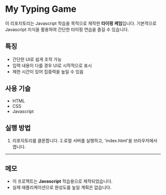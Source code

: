 # My Typing Game

이 리포지토리는 Javascript 학습을 목적으로 제작한 **타이핑 케임**입니다.
기본적으로 Javascript 지식을 활용하여 간단한 타이핑 연습을 즐길 수 있습니다.

## 특징
- 간단한 UI로 쉽게 조작 가능
- 입력 내용이 다를 경우 UI로 시작적으로 표시
- 제한 시간이 있어 집중력을 높일 수 있음

## 사용 기슬
- HTML
- CSS
- Javascript

## 실행 방법
1. 리포지토리를 클론합니다.
2.로컬 서버를 실행하고, 'index.html'을 브라우저에서 엽니다.

---
## 메모
- 이 프로젝트는 **Javascript** 학습용으로 제작되었습니다.
- 실제 애플리케이션으로 완성도를 높일 계획은 없습니다.

